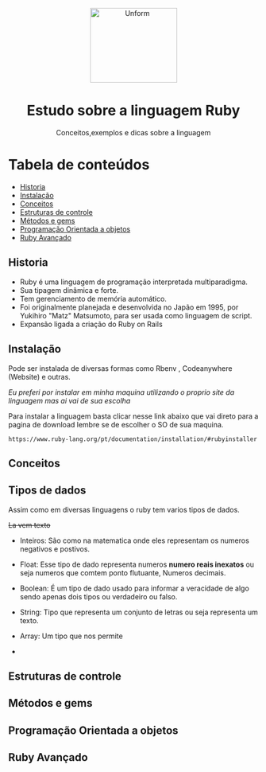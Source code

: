 <p align="center">
  <a href="https://unform.dev">
    <img src="img/Logo.png" height="150" width="175" alt="Unform" />
  </a>
</p>
<h1 align="center">Estudo sobre a linguagem Ruby</h1> 

<p align="center">Conceitos,exemplos e dicas sobre a linguagem</p>

Tabela de conteúdos
=================
<!--ts-->
   * [Historia](#Historia)
   * [Instalação](#Instalação)
   * [Conceitos](#Conceitos)
   * [Estruturas de controle](#Estruturas-de-controle)
   * [Métodos e gems ](#Métodos-e-gems )
   * [Programação Orientada a objetos](#Programação-Orientada-a-objetos)
   * [Ruby Avançado](#Ruby-Avançado)
<!--te-->


## Historia

+ Ruby é uma linguagem de programação interpretada multiparadigma.
+ Sua tipagem dinâmica e forte.
+ Tem gerenciamento de memória automático. 
+ Foi originalmente planejada e desenvolvida no Japão em 1995, por Yukihiro "Matz" Matsumoto, para ser usada como linguagem de script.
+ Expansão ligada a criação do Ruby on Rails

## Instalação

Pode ser instalada de diversas formas como Rbenv , Codeanywhere (Website) e outras.

<i>Eu preferi por instalar em minha maquina utilizando o proprio site da linguagem mas ai vai de sua escolha</i>

Para instalar a linguagem basta clicar nesse link abaixo que vai direto para a pagina de download lembre se de escolher o SO de sua maquina.

    https://www.ruby-lang.org/pt/documentation/installation/#rubyinstaller

## Conceitos

## Tipos de dados

Assim como em diversas linguagens o ruby tem varios tipos de dados.

<s>La vem texto</s>

+ Inteiros: São como na matematica onde eles representam os numeros negativos e postivos.

+ Float: Esse tipo de dado representa numeros <strong>numero reais inexatos</strong> ou seja numeros que comtem ponto flutuante, Numeros decimais.

+ Boolean: É um tipo de dado usado para informar a veracidade de algo sendo apenas dois tipos ou verdadeiro ou falso.

+ String: Tipo que representa um conjunto de letras ou seja representa um texto.

+ Array: Um tipo que nos permite

+

## Estruturas de controle

## Métodos e gems 

## Programação Orientada a objetos

## Ruby Avançado